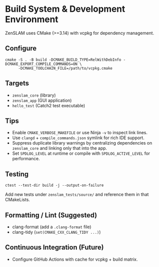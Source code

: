 # Build System & Development Environment

ZenSLAM uses CMake (>=3.14) with vcpkg for dependency management.

## Configure
```
cmake -S . -B build -DCMAKE_BUILD_TYPE=RelWithDebInfo -DCMAKE_EXPORT_COMPILE_COMMANDS=ON \
      -DCMAKE_TOOLCHAIN_FILE=/path/to/vcpkg.cmake
```

## Targets
- `zenslam_core` (library)
- `zenslam_app` (GUI application)
- `hello_test` (Catch2 test executable)

## Tips
- Enable `CMAKE_VERBOSE_MAKEFILE` or use Ninja `-v` to inspect link lines.
- Use `clangd` + `compile_commands.json` symlink for rich IDE support.
- Suppress duplicate library warnings by centralizing dependencies on `zenslam_core` and linking only that into the app.
- Set `SPDLOG_LEVEL` at runtime or compile with `SPDLOG_ACTIVE_LEVEL` for performance.

## Testing
```
ctest --test-dir build -j --output-on-failure
```
Add new tests under `zenslam_tests/source/` and reference them in that CMakeLists.

## Formatting / Lint (Suggested)
- clang-format (add a `.clang-format` file)
- clang-tidy (`set(CMAKE_CXX_CLANG_TIDY ...)`)

## Continuous Integration (Future)
- Configure GitHub Actions with cache for vcpkg + build matrix.
